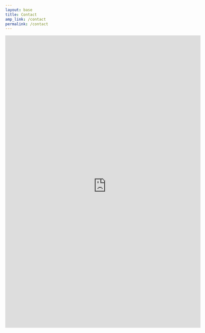 ```yaml
---
layout: base
title: Contact
amp_link: /contact
permalink: /contact
---
```

<div style="height: 930px; width: 620px; overflow: hidden; margin: 0 auto;">
    <iframe src="https://docs.google.com/forms/d/e/1FAIpQLScHzREYvd9LR4HhT2RKHQUZMvSYIPGAzbNFWEPmB4weaYRFFw/viewform?embedded=true" width="640" height="958" frameborder="0" marginheight="0" marginwidth="0" scrolling="no">Loading…</iframe>
</div>